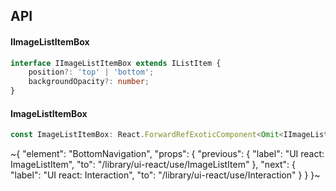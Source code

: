 

## API

#### IImageListItemBox

```ts
interface IImageListItemBox extends IListItem {
    position?: 'top' | 'bottom';
    backgroundOpacity?: number;
}
```

#### ImageListItemBox

```ts
const ImageListItemBox: React.ForwardRefExoticComponent<Omit<IImageListItemBox, "ref"> & React.RefAttributes<unknown>>;
```


~{
  "element": "BottomNavigation",
  "props": {
    "previous": {
      "label": "UI react: ImageListItem",
      "to": "/library/ui-react/use/ImageListItem"
    },
    "next": {
      "label": "UI react: Interaction",
      "to": "/library/ui-react/use/Interaction"
    }
  }
}~
